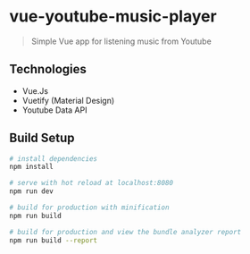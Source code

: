 # vue-youtube-music-player

> Simple Vue app for listening music from Youtube

## Technologies
* Vue.Js
* Vuetify (Material Design)
* Youtube Data API

## Build Setup

``` bash
# install dependencies
npm install

# serve with hot reload at localhost:8080
npm run dev

# build for production with minification
npm run build

# build for production and view the bundle analyzer report
npm run build --report
```
